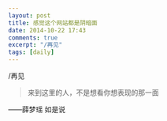 ```yaml
---
layout: post
title: 感觉这个网站都是阴暗面
date: 2014-10-22 17:43
comments: true
excerpt: "/再见"
tags: [daily]
---
```

/再见

> 来到这里的人，不是想看你想表现的那一面

——薛梦瑶 如是说

